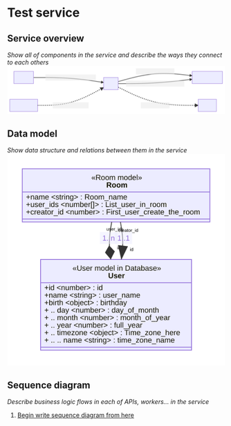 # Test service
## Service overview
_Show all of components in the service and describe the ways they connect to each others_
![](assets/svg/overview.svg)

## Data model
_Show data structure and relations between them in the service_
![](assets/svg/data_model.svg)

## Sequence diagram
_Describe business logic flows in each of APIs, workers... in the service_
1. [Begin write sequence diagram from here](sequence_diagram/Begin_write_sequence_diagram_from_here.md)


